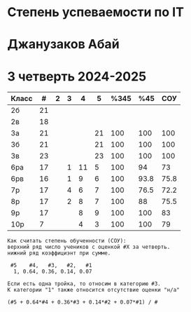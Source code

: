 # Степень успеваемости по IT
# Джанузаков Абай
# 3 четверть 2024-2025

| Класс | #   | 2   | 3   | 4   | 5   | %345 | %45  | СОУ  |
| ----- | --- | --- | --- | --- | --- | ---- | ---- | ---- |
| 2б    | 21  |     |     |     |     |      |      |      |
| 2в    | 18  |     |     |     |     |      |      |      |
| 3а    | 21  |     |     |     | 21  | 100  | 100  | 100  |
| 3б    | 21  |     |     |     | 21  | 100  | 100  | 100  |
| 3в    | 23  |     |     |     | 23  | 100  | 100  | 100  |
| 6ра   | 17  |     | 1   | 11  | 5   | 100  | 94   | 73   |
| 6рв   | 16  |     | 1   | 9   | 6   | 100  | 93.8 | 75.8 |
| 7р    | 17  |     | 4   | 6   | 7   | 100  | 76.5 | 72.2 |
| 8р    | 17  |     | 2   | 8   | 7   | 100  | 88   | 75.5 |
| 9р    | 17  |     |     | 8   | 9   | 100  | 100  | 83   |
| 10р   | 7   |     |     | 4   | 3   | 100  | 100  | 79   |

```
Как считать степень обученности (СОУ):
верхний ряд число учеников с оценкой #X за четверть.
нижний ряд коэффициэнт при сумме. 

 #5    #4,   #3,   #2,   #1
  1, 0.64, 0.36, 0.14, 0.07

Если есть одна тройка, то относим в категорию #3.
К категории "1" также относится отсутствие оценки "н/а"

(#5 + 0.64*#4 + 0.36*#3 + 0.14*#2 + 0.07*#1) / #
```
